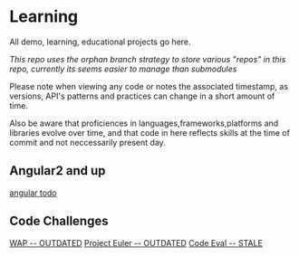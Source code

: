 # Learning

All  demo, learning, educational projects go here.

*This repo uses the orphan branch strategy to store various  "repos" in this repo, currently its seems easier to manage than submodules*

Please note when viewing any code or notes the associated timestamp, as versions, API's patterns and practices can change in a short amount of time.

Also be aware that proficiences in languages,frameworks,platforms and libraries evolve over time, and that code in here reflects skills at the time of commit and not neccessarily present day.


Angular2 and up
---------------

[angular todo](https://github.com/Verric/learning/tree/angular2-todo)


Code Challenges
---------------

[WAP -- OUTDATED](https://github.com/Verric/learning/tree/wap)
[Project Euler -- OUTDATED](https://github.com/Verric/learning/tree/euler-project)
[Code Eval -- STALE](https://github.com/Verric/learning/tree/code-eval)

